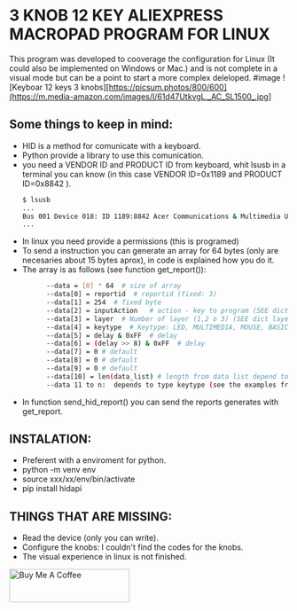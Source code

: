 
# 3 KNOB 12 KEY ALIEXPRESS MACROPAD PROGRAM FOR LINUX
This program was developed to cooverage the configuration for Linux (It could also be implemented on Windows or Mac.) and is not complete in a visual mode but can be a point to start a more complex deleloped.
#image
![Keyboar 12 keys 3 knobs][https://picsum.photos/800/600](https://m.media-amazon.com/images/I/61d47UtkvgL._AC_SL1500_.jpg]
## Some things to keep in mind:
- HID is a method for comunicate with a keyboard.
- Python provide a library to use this comunication.
- you need a VENDOR ID and PRODUCT ID from keyboard, whit lsusb in a terminal you can know (in this case VENDOR ID=0x1189 and PRODUCT ID=0x8842 ).
  ```bash
  $ lsusb
  ...
  Bus 001 Device 018: ID 1189:8842 Acer Communications & Multimedia USB Composite Device
  ...
- In linux you need provide a permissions (this is programed)
- To send a instruction you can generate an array for 64 bytes (only are necesaries about 15 bytes aprox), in code is explained how you do it.
- The array is as follows (see function get_report()):
  ```bash
        --data = [0] * 64  # size of array
        --data[0] = reportid  # reportid (fixed: 3)
        --data[1] = 254  # fixed byte
        --data[2] = inputAction   # action - key to program (SEE dict input actions in info.py)
        --data[3] = layer  # Number of layer (1,2 o 3) (SEE dict layers in info.py)
        --data[4] = keytype  # keytype: LED, MULTIMEDIA, MOUSE, BASIC (SEE dict keytypes in info.py)
        --data[5] = delay & 0xFF  # delay 
        --data[6] = (delay >> 8) & 0xFF  # delay
        --data[7] = 0 # default
        --data[8] = 0 # default
        --data[9] = 0 # default
        --data[10] = len(data_list) # length from data list depend to type keytype (see the code config/)
        --data 11 to n:  depends to type keytype (see the examples from usb_config_moc_V1.py, arrays: data_led, data_key, data_media and data_mouse )
   ```
- In function send_hid_report() you can send the reports generates with get_report.

## INSTALATION:
- Preferent with a enviroment for python.
- python -m venv env
- source xxx/xx/env/bin/activate
- pip install hidapi
  
## THINGS THAT ARE MISSING:
- Read the device (only you can write).
- Configure the knobs: I couldn't find the codes for the knobs.
- The visual experience in linux is not finished.
  
<a href="https://www.buymeacoffee.com/paulojarafe" target="_blank"><img src="https://cdn.buymeacoffee.com/buttons/v2/default-yellow.png" alt="Buy Me A Coffee" style="height: 60px !important;width: 217px !important;" ></a>
